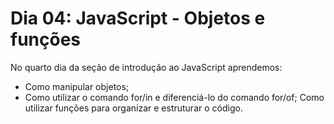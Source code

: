 # Dia 04: JavaScript - Objetos e funções

No quarto dia da seção de introdução ao JavaScript aprendemos:

- Como manipular objetos;
- Como utilizar o comando for/in e diferenciá-lo do comando for/of;
Como utilizar funções para organizar e estruturar o código.
